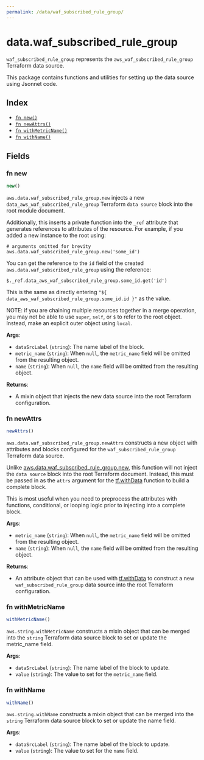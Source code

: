 ```yaml
---
permalink: /data/waf_subscribed_rule_group/
---
```


# data.waf_subscribed_rule_group

`waf_subscribed_rule_group` represents the `aws_waf_subscribed_rule_group` Terraform data source.



This package contains functions and utilities for setting up the data source using Jsonnet code.


## Index

* [`fn new()`](#fn-new)
* [`fn newAttrs()`](#fn-newattrs)
* [`fn withMetricName()`](#fn-withmetricname)
* [`fn withName()`](#fn-withname)

## Fields

### fn new

```ts
new()
```


`aws.data.waf_subscribed_rule_group.new` injects a new `data_aws_waf_subscribed_rule_group` Terraform `data source`
block into the root module document.

Additionally, this inserts a private function into the `_ref` attribute that generates references to attributes of the
resource. For example, if you added a new instance to the root using:

    # arguments omitted for brevity
    aws.data.waf_subscribed_rule_group.new('some_id')

You can get the reference to the `id` field of the created `aws.data.waf_subscribed_rule_group` using the reference:

    $._ref.data_aws_waf_subscribed_rule_group.some_id.get('id')

This is the same as directly entering `"${ data_aws_waf_subscribed_rule_group.some_id.id }"` as the value.

NOTE: if you are chaining multiple resources together in a merge operation, you may not be able to use `super`, `self`,
or `$` to refer to the root object. Instead, make an explicit outer object using `local`.

**Args**:
  - `dataSrcLabel` (`string`): The name label of the block.
  - `metric_name` (`string`):  When `null`, the `metric_name` field will be omitted from the resulting object.
  - `name` (`string`):  When `null`, the `name` field will be omitted from the resulting object.

**Returns**:
- A mixin object that injects the new data source into the root Terraform configuration.


### fn newAttrs

```ts
newAttrs()
```


`aws.data.waf_subscribed_rule_group.newAttrs` constructs a new object with attributes and blocks configured for the `waf_subscribed_rule_group`
Terraform data source.

Unlike [aws.data.waf_subscribed_rule_group.new](#fn-wafsubscribedrulegroupnew), this function will not inject the `data source`
block into the root Terraform document. Instead, this must be passed in as the `attrs` argument for the
[tf.withData](https://github.com/tf-libsonnet/core/tree/main/docs#fn-withdata) function to build a complete block.

This is most useful when you need to preprocess the attributes with functions, conditional, or looping logic prior to
injecting into a complete block.

**Args**:
  - `metric_name` (`string`):  When `null`, the `metric_name` field will be omitted from the resulting object.
  - `name` (`string`):  When `null`, the `name` field will be omitted from the resulting object.

**Returns**:
  - An attribute object that can be used with [tf.withData](https://github.com/tf-libsonnet/core/tree/main/docs#fn-withdata) to construct a new `waf_subscribed_rule_group` data source into the root Terraform configuration.


### fn withMetricName

```ts
withMetricName()
```

`aws.string.withMetricName` constructs a mixin object that can be merged into the `string`
Terraform data source block to set or update the metric_name field.



**Args**:
  - `dataSrcLabel` (`string`): The name label of the block to update.
  - `value` (`string`): The value to set for the `metric_name` field.


### fn withName

```ts
withName()
```

`aws.string.withName` constructs a mixin object that can be merged into the `string`
Terraform data source block to set or update the name field.



**Args**:
  - `dataSrcLabel` (`string`): The name label of the block to update.
  - `value` (`string`): The value to set for the `name` field.
